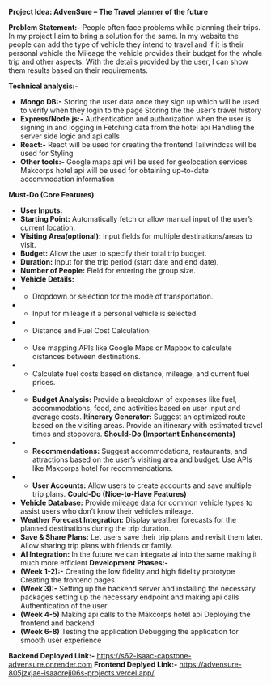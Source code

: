 **Project Idea: AdvenSure – The Travel planner of the future**

**Problem Statement:-**
People often face problems while planning their trips. In my project I aim to bring a solution for the same. In my website the people can add the type of vehicle they intend to travel and if it is their personal vehicle the Mileage the vehicle provides their budget for the whole trip and other aspects. With the details provided by the user, I can show them results based on their requirements.

**Technical analysis:-**
- **Mongo DB:-**
Storing the user data once they sign up which will be used to verify when they login to the page
Storing the the user’s travel history
- **Express/Node.js:-**
Authentication and authorization when the user is signing in and logging in
Fetching data from the hotel api
Handling the server side logic and api calls
- **React:-**
React will be used for creating the frontend
Tailwindcss will be used for Styling
- **Other tools:-**
Google maps api will be used for geolocation services
Makcorps hotel api will be used for obtaining up-to-date accommodation information

**Must-Do (Core Features)**
- **User Inputs:**
- **Starting Point:** Automatically fetch or allow manual input of the user’s current location.
- **Visiting Area(optional):** Input fields for multiple destinations/areas to visit.
- **Budget:** Allow the user to specify their total trip budget.
- **Duration:** Input for the trip period (start date and end date).
- **Number of People:** Field for entering the group size.
- **Vehicle Details:** 
- - Dropdown or selection for the mode of transportation.
- - Input for mileage if a personal vehicle is selected.
- - Distance and Fuel Cost Calculation:
- - Use mapping APIs like Google Maps or Mapbox to calculate distances between destinations.
- - Calculate fuel costs based on distance, mileage, and current fuel prices.
- - **Budget Analysis:**
Provide a breakdown of expenses like fuel, accommodations, food, and activities based on user input and average costs.
**Itinerary Generator:**
Suggest an optimized route based on the visiting areas.
Provide an itinerary with estimated travel times and stopovers.
**Should-Do (Important Enhancements)**
- - **Recommendations:**
Suggest accommodations, restaurants, and attractions based on the user’s visiting area and budget.
Use APIs like Makcorps hotel for recommendations.
- - **User Accounts:**
Allow users to create accounts and save multiple trip plans.
**Could-Do (Nice-to-Have Features)**
- **Vehicle Database:**
Provide mileage data for common vehicle types to assist users who don’t know their vehicle’s mileage.
- **Weather Forecast Integration:**
Display weather forecasts for the planned destinations during the trip duration.
- **Save & Share Plans:**
Let users save their trip plans and revisit them later.
Allow sharing trip plans with friends or family.
- **AI Integration:**
In the future we can integrate ai into the same making it much more efficient
**Development Phases:-**
- **(Week 1-2):-**
Creating the low fidelity and high fidelity prototype
Creating the frontend pages
- **(Week 3):-**
Setting up the backend server and installing the necessary packages
setting up the necessary endpoint and making api calls
Authentication of the user
- **(Week 4-5)**
Making api calls to the Makcorps hotel api
Deploying the frontend and backend
- **(Week 6-8)**
Testing the application
Debugging the application for smooth user experience

**Backend Deployed Link:-** https://s62-isaac-capstone-advensure.onrender.com
**Frontend Deplyed Link:-** https://advensure-805jzxjae-isaacreji06s-projects.vercel.app/